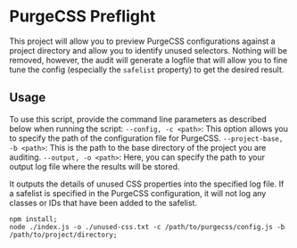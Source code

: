 # PurgeCSS Preflight
This project will allow you to preview PurgeCSS configurations against a project directory and allow you to identify unused selectors. Nothing will be removed, however, the audit will generate a logfile that will allow you to fine tune the config (especially the `safelist` property) to get the desired result.

## Usage
To use this script, provide the command line parameters as described below when running the script:
`--config, -c <path>`: This option allows you to specify the path of the configuration file for PurgeCSS.
`--project-base, -b <path>`: This is the path to the base directory of the project you are auditing.
`--output, -o <path>`: Here, you can specify the path to your output log file where the results will be stored.

It outputs the details of unused CSS properties into the specified log file. If a safelist is specified in the PurgeCSS configuration, it will not log any classes or IDs that have been added to the safelist.

```shell
npm install;
node ./index.js -o ./unused-css.txt -c /path/to/purgecss/config.js -b /path/to/project/directory;
```

